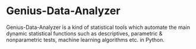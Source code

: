 # Genius-Data-Analyzer
Genius-Data-Analyzer is a kind of statistical tools which automate the main dynamic statistical functions such as descriptives, parametric & nonparametric tests, machine learning algorithms etc. in Python.
